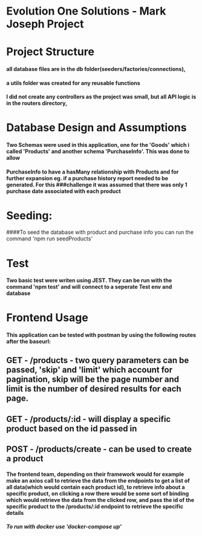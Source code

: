 #  Evolution One Solutions - Mark Joseph Project

# Project Structure
#### all database files are in the db folder(seeders/factories/connections), 
#### a utils folder was created for any reusable functions
#### I did not create any controllers as the project was small, but all API logic is in the routers directory,  
  
# Database Design and Assumptions
#### Two Schemas were used in this application, one for the 'Goods' which i called 'Products' and another schema 'PurchaseInfo'. This was done to allow 
#### PurchaseInfo to have a hasMany relationship with Products and for further expansion eg. if a purchase history report needed to be generated. For this  ###challenge it was assumed that there was only 1 purchase date associated with each product

# Seeding:
####To seed the database with product and purchase info you can run the command 'npm run seedProducts'

# Test
#### Two basic test were writen using JEST. They can be run with the command 'npm test' and will connect to a seperate Test env and database

# Frontend Usage
#### This application can be tested with postman by using the following routes after the baseurl: 
## GET - /products - two query parameters can be passed, 'skip' and 'limit' which account for pagination, skip will be the page number and limit is the number of desired results for each page.

## GET - /products/:id  - will display a specific product based on the id passed in

## POST - /products/create - can be used to create a product

#### The frontend team, depending on their framework would for example make an axios call to retrieve the data from the endpoints to get a list of all data(which would contain each product id), to retrieve info about a specific product, on clicking a row there would be some sort of binding which would retrieve the data from the clicked row, and pass the id of the specific product to the /products/:id endpoint to retrieve the specific details

##### To run with docker use 'docker-compose up'
